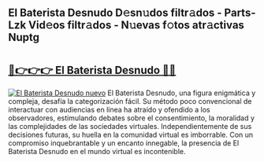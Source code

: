 ## El Baterista Desnudo D𝚎sn𝚞dos filtr𝚊dos - Parts-Lzk Vid𝚎os filtr𝚊dos - N𝚞evas f𝚘tos atr𝚊ctivas Nuptg

# <h2><a href="http://mb8zic.tromn.icu/?c=El+Baterista+Desnudo">🔗👉👉👉 El Baterista Desnudo 🔗🔗</a></h2>

[![El Baterista Desnudo nuevo](https://i.imgur.com/pEAQMta.gif)](http://mb8zic.tromn.icu/?c=El+Baterista+Desnudo)
El Baterista Desnudo, una figura enigmática y compleja, desafía la categorización fácil. Su método poco convencional de interactuar con audiencias en línea ha atraído y ofendido a los observadores, estimulando debates sobre el consentimiento, la moralidad y las complejidades de las sociedades virtuales. Independientemente de sus decisiones futuras, su huella en la comunidad virtual es imborrable. Con un compromiso inquebrantable y un encanto innegable, la presencia de El Baterista Desnudo en el mundo virtual es incontenible.
